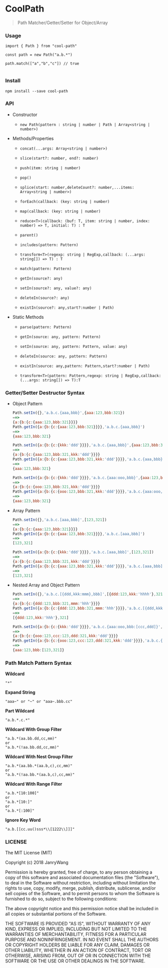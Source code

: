 # CoolPath

> Path Matcher/Getter/Setter for Object/Array



### Usage

```
import { Path } from "cool-path"

const path = new Path("a.b.*")

path.match(["a","b","c"]) // true


```



### Install

```
npm install --save cool-path
```

### API

- Constructor

  - `new Path(pattern : string | number | Path | Array<string | number>)`

- Methods/Properties

  - `concat(...args: Array<string | number>)`

  - `slice(start?: number, end?: number)`

  - `push(item: string | number)`

  - `pop()`

  - `splice(start: number,deleteCount?: number,...items: Array<string | number>)`

  - `forEach(callback: (key: string | number)`

  - `map(callback: (key: string | number)`

  - `reduce<T>(callback: (buf: T, item: string | number, index: number) => T, initial: T) : T`

  - `parent()`

  - `includes(pattern: Pattern)`

  - `transform<T>(regexp: string | RegExp,callback: (...args: string[]) => T) : T`

  - `match(pattern: Pattern)`

  - `getIn(source?: any)`

  - `setIn(source?: any, value?: any)`

  - `deleteIn(source?: any)`

  - `existIn(source?: any,start?:number | Path)`

- Static Methods

  - `parse(pattern: Pattern)`

  - `getIn(source: any, pattern: Pattern)`

  - `setIn(source: any, pattern: Pattern, value: any)`

  - `deleteIn(source: any, pattern: Pattern)`

  - `existIn(source: any,pattern: Pattern,start?:number | Path)`

  - `transform<T>(pattern: Pattern,regexp: string | RegExp,callback: (...args: string[]) => T):T`

### Getter/Setter Destructor Syntax

- Object Pattern

  ```javascript
  Path.setIn({},'a.b.c.{aaa,bbb}',{aaa:123,bbb:321})
  ==>
  {a:{b:{c:{aaa:123,bbb:321}}}}
  Path.getIn({a:{b:{c:{aaa:123,bbb:321}}}},'a.b.c.{aaa,bbb}')
  ==>
  {aaa:123,bbb:321}

  Path.setIn({a:{b:{c:{kkk:'ddd'}}}},'a.b.c.{aaa,bbb}',{aaa:123,bbb:321})
  ==>
  {a:{b:{c:{aaa:123,bbb:321,kkk:'ddd'}}}}
  Path.getIn({a:{b:{c:{aaa:123,bbb:321,kkk:'ddd'}}}},'a.b.c.{aaa,bbb}')
  ==>
  {aaa:123,bbb:321}

  Path.setIn({a:{b:{c:{kkk:'ddd'}}}},'a.b.c.{aaa:ooo,bbb}',{aaa:123,bbb:321})
  ==>
  {a:{b:{c:{ooo:123,bbb:321,kkk:'ddd'}}}}
  Path.getIn({a:{b:{c:{ooo:123,bbb:321,kkk:'ddd'}}}},'a.b.c.{aaa:ooo,bbb}')
  ==>
  {aaa:123,bbb:321}
  ```


- Array Pattern

  ```javascript
  Path.setIn({},'a.b.c.[aaa,bbb]',[123,321])
  ==>
  {a:{b:{c:{aaa:123,bbb:321}}}}
  Path.getIn({a:{b:{c:{aaa:123,bbb:321}}}},'a.b.c.[aaa,bbb]')
  ==>
  [123,321]
  
  Path.setIn({a:{b:{c:{kkk:'ddd'}}}},'a.b.c.[aaa,bbb]',[123,321])
  ==>
  {a:{b:{c:{aaa:123,bbb:321,kkk:'ddd'}}}}
  Path.getIn({a:{b:{c:{aaa:123,bbb:321,kkk:'ddd'}}}},'a.b.c.[aaa,bbb]')
  ==>
  [123,321]
  ```

- Nested Array and Object Pattern

  ```javascript
  Path.setIn({},'a.b.c.[{ddd,kkk:mmm},bbb]',[{ddd:123,kkk:'hhhh'},321])
  ==>
  {a:{b:{c:{ddd:123,bbb:321,mmm:'hhh'}}}}
  Path.getIn({a:{b:{c:{ddd:123,bbb:321,mmm:'hhh'}}}},'a.b.c.[{ddd,kkk:mmm},bbb]')
  ==>
  [{ddd:123,kkk:'hhh'},321]
  
  Path.setIn({a:{b:{c:{kkk:'ddd'}}}},'a.b.c.{aaa:ooo,bbb:[ccc,ddd]}',{aaa:123,bbb:[123,321]})
  ==>
  {a:{b:{c:{ooo:123,ccc:123,ddd:321,kkk:'ddd'}}}}
  Path.getIn({a:{b:{c:{ooo:123,ccc:123,ddd:321,kkk:'ddd'}}}},'a.b.c.{aaa:ooo,bbb:[ccc,ddd]}')
  ==>
  {aaa:123,bbb:[123,321]}
  ```

  


### Path Match Pattern Syntax



**Wildcard**

```
"*"
```

**Expand String**

```
"aaa~" or "~" or "aaa~.bbb.cc"
```

**Part Wildcard**

```
"a.b.*.c.*"
```



**Wildcard With Group Filter**

```
"a.b.*(aa.bb.dd,cc,mm)"
or 
"a.b.*(!aa.bb.dd,cc,mm)"
```



**Wildcard With Nest Group Filter**

```
"a.b.*(aa.bb.*(aa.b,c),cc,mm)"
or 
"a.b.*(!aa.bb.*(aa.b,c),cc,mm)"
```



**Wildcard With Range Filter**

```
"a.b.*[10:100]"
or 
"a.b.*[10:]"
or 
"a.b.*[:100]"
```

**Ignore Key Word**

```
"a.b.[[cc.uu()sss*\\[1222\\]]]"
```




### LICENSE

The MIT License (MIT)

Copyright (c) 2018 JanryWang

Permission is hereby granted, free of charge, to any person obtaining a copy of this software and associated documentation files (the "Software"), to deal in the Software without restriction, including without limitation the rights to use, copy, modify, merge, publish, distribute, sublicense, and/or sell copies of the Software, and to permit persons to whom the Software is furnished to do so, subject to the following conditions:

The above copyright notice and this permission notice shall be included in all copies or substantial portions of the Software.

THE SOFTWARE IS PROVIDED "AS IS", WITHOUT WARRANTY OF ANY KIND, EXPRESS OR IMPLIED, INCLUDING BUT NOT LIMITED TO THE WARRANTIES OF MERCHANTABILITY, FITNESS FOR A PARTICULAR PURPOSE AND NONINFRINGEMENT. IN NO EVENT SHALL THE AUTHORS OR COPYRIGHT HOLDERS BE LIABLE FOR ANY CLAIM, DAMAGES OR OTHER LIABILITY, WHETHER IN AN ACTION OF CONTRACT, TORT OR OTHERWISE, ARISING FROM, OUT OF OR IN CONNECTION WITH THE SOFTWARE OR THE USE OR OTHER DEALINGS IN THE SOFTWARE.